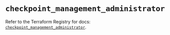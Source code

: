 # `checkpoint_management_administrator`

Refer to the Terraform Registry for docs: [`checkpoint_management_administrator`](https://registry.terraform.io/providers/checkpointsw/checkpoint/2.11.0/docs/resources/management_administrator).
